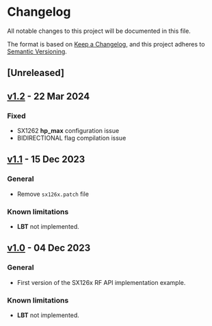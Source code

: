 # Changelog

All notable changes to this project will be documented in this file.

The format is based on [Keep a Changelog](https://keepachangelog.com/en/1.0.0/),
and this project adheres to [Semantic Versioning](https://semver.org/spec/v2.0.0.html).

## [Unreleased]

## [v1.2](https://github.com/sigfox-tech-radio/sigfox-ep-rf-api-semtech-sx126x/releases/tag/v1.2) - 22 Mar 2024

### Fixed

* SX1262 **hp_max** configuration issue
* BIDIRECTIONAL flag compilation issue

## [v1.1](https://github.com/sigfox-tech-radio/sigfox-ep-rf-api-semtech-sx126x/releases/tag/v1.1) - 15 Dec 2023

### General

* Remove `sx126x.patch` file

### Known limitations

* **LBT** not implemented.

## [v1.0](https://github.com/sigfox-tech-radio/sigfox-ep-rf-api-semtech-sx126x/releases/tag/v1.0) - 04 Dec 2023

### General

* First version of the SX126x RF API implementation example.

### Known limitations

* **LBT** not implemented.
